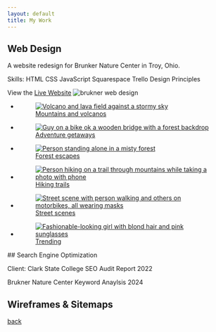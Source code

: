 ```yaml
---
layout: default
title: My Work
---
```


## Web Design

A website redesign for Brunker Nature Center in Troy, Ohio.

Skills:
HTML
CSS
JavaScript
Squarespace
Trello
Design Principles

View the [Live Website](https://www.bruknernaturecenter.com/)
<img src="img/bruknerpagelg.png" alt="brukner web design"> 
<div class="gallery-body">
<ul>
	<li>
		<a href="">
			<figure>
				<img src='https://images.unsplash.com/photo-1631451095765-2c91616fc9e6?crop=entropy&cs=tinysrgb&fit=max&fm=jpg&ixid=MnwxNDU4OXwwfDF8cmFuZG9tfHx8fHx8fHx8MTYzNDA0OTI3Nw&ixlib=rb-1.2.1&q=80&w=400' alt='Volcano and lava field against a stormy sky'>
				<figcaption>Mountains and volcanos</figcaption>
			</figure>
		</a>
	</li>
	<li>
		<a href="">
			<figure>
				<img src='https://images.unsplash.com/photo-1633621533308-8760aefb5521?crop=entropy&cs=tinysrgb&fit=max&fm=jpg&ixid=MnwxNDU4OXwwfDF8cmFuZG9tfHx8fHx8fHx8MTYzNDA1MjAyMQ&ixlib=rb-1.2.1&q=80&w=400' alt='Guy on a bike ok a wooden bridge with a forest backdrop'>
				<figcaption>Adventure getaways</figcaption>
			</figure>
		</a>
	</li>
	<li>
		<a href="">
			<figure>
				<img src='https://images.unsplash.com/photo-1633635146842-12d386e64058?crop=entropy&cs=tinysrgb&fit=max&fm=jpg&ixid=MnwxNDU4OXwwfDF8cmFuZG9tfHx8fHx8fHx8MTYzNDA1MjA5OA&ixlib=rb-1.2.1&q=80&w=400' alt='Person standing alone in a misty forest'>
				<figcaption>Forest escapes</figcaption>
			</figure>
		</a>
	</li>
	<li>
		<a href="">
			<figure>
				<img src='https://images.unsplash.com/photo-1568444438385-ece31a33ce78?crop=entropy&cs=tinysrgb&fit=max&fm=jpg&ixid=MnwxNDU4OXwwfDF8cmFuZG9tfHx8fHx8fHx8MTYzNDA1MjA5OA&ixlib=rb-1.2.1&q=80&w=400' alt='Person hiking on a trail through mountains while taking a photo with phone'>
				<figcaption>Hiking trails</figcaption>
			</figure>
		</a>
	</li>
	<li>
		<a href="">
			<figure>
				<img src='https://images.unsplash.com/photo-1633515257379-5fda985bd57a?crop=entropy&cs=tinysrgb&fit=max&fm=jpg&ixid=MnwxNDU4OXwwfDF8cmFuZG9tfHx8fHx8fHx8MTYzNDA1MjA5OA&ixlib=rb-1.2.1&q=80&w=400' alt='Street scene with person walking and others on motorbikes, all wearing masks'>
				<figcaption>Street scenes</figcaption>
			</figure>
		</a>
	</li>
	<li>
		<a href="">
			<figure>
				<img src='https://images.unsplash.com/photo-1633209931146-260ce0d16e22?crop=entropy&cs=tinysrgb&fit=max&fm=jpg&ixid=MnwxNDU4OXwwfDF8cmFuZG9tfHx8fHx8fHx8MTYzNDA1MjA5OA&ixlib=rb-1.2.1&q=80&w=400' alt='Fashionable-looking girl with blond hair and pink sunglasses'>
				<figcaption>Trending</figcaption>
			</figure>
		</a>
	</li>
</ul>
</div>
## Search Engine Optimization

Client: Clark State College 
SEO Audit Report 2022

Brukner Nature Center
Keyword Anaylsis 2024

## Wireframes & Sitemaps 

[back](./)
